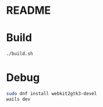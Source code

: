 # README

# Build
```bash
./build.sh
```

# Debug
```bash
sudo dnf install webkit2gtk3-devel
wails dev
```
